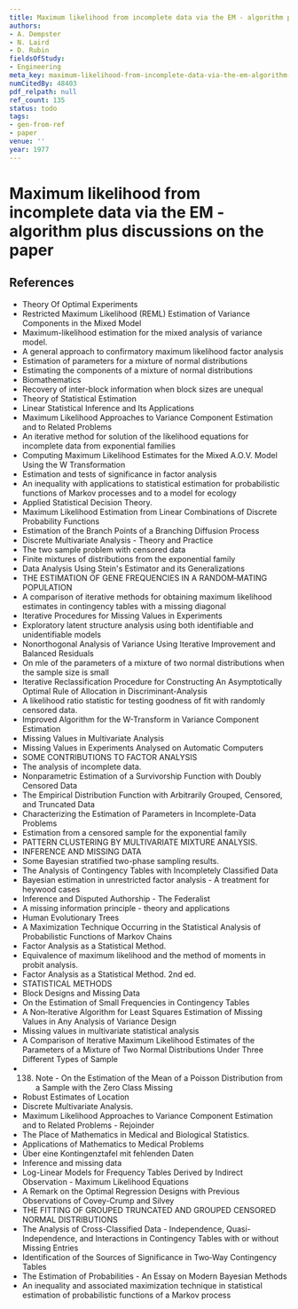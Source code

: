 ```yaml
---
title: Maximum likelihood from incomplete data via the EM - algorithm plus discussions on the paper
authors:
- A. Dempster
- N. Laird
- D. Rubin
fieldsOfStudy:
- Engineering
meta_key: maximum-likelihood-from-incomplete-data-via-the-em-algorithm-plus-discussions-on-the-paper
numCitedBy: 48403
pdf_relpath: null
ref_count: 135
status: todo
tags:
- gen-from-ref
- paper
venue: ''
year: 1977
---
```


# Maximum likelihood from incomplete data via the EM - algorithm plus discussions on the paper

## References

- Theory Of Optimal Experiments
- Restricted Maximum Likelihood (REML) Estimation of Variance Components in the Mixed Model
- Maximum-likelihood estimation for the mixed analysis of variance model.
- A general approach to confirmatory maximum likelihood factor analysis
- Estimation of parameters for a mixture of normal distributions
- Estimating the components of a mixture of normal distributions
- Biomathematics
- Recovery of inter-block information when block sizes are unequal
- Theory of Statistical Estimation
- Linear Statistical Inference and Its Applications
- Maximum Likelihood Approaches to Variance Component Estimation and to Related Problems
- An iterative method for solution of the likelihood equations for incomplete data from exponential families
- Computing Maximum Likelihood Estimates for the Mixed A.O.V. Model Using the W Transformation
- Estimation and tests of significance in factor analysis
- An inequality with applications to statistical estimation for probabilistic functions of Markov processes and to a model for ecology
- Applied Statistical Decision Theory.
- Maximum Likelihood Estimation from Linear Combinations of Discrete Probability Functions
- Estimation of the Branch Points of a Branching Diffusion Process
- Discrete Multivariate Analysis - Theory and Practice
- The two sample problem with censored data
- Finite mixtures of distributions from the exponential family
- Data Analysis Using Stein's Estimator and its Generalizations
- THE ESTIMATION OF GENE FREQUENCIES IN A RANDOM‐MATING POPULATION
- A comparison of iterative methods for obtaining maximum likelihood estimates in contingency tables with a missing diagonal
- Iterative Procedures for Missing Values in Experiments
- Exploratory latent structure analysis using both identifiable and unidentifiable models
- Nonorthogonal Analysis of Variance Using Iterative Improvement and Balanced Residuals
- On mle of the parameters of a mixture of two normal distributions when the sample size is small
- Iterative Reclassification Procedure for Constructing An Asymptotically Optimal Rule of Allocation in Discriminant-Analysis
- A likelihood ratio statistic for testing goodness of fit with randomly censored data.
- Improved Algorithm for the W-Transform in Variance Component Estimation
- Missing Values in Multivariate Analysis
- Missing Values in Experiments Analysed on Automatic Computers
- SOME CONTRIBUTIONS TO FACTOR ANALYSIS
- The analysis of incomplete data.
- Nonparametric Estimation of a Survivorship Function with Doubly Censored Data
- The Empirical Distribution Function with Arbitrarily Grouped, Censored, and Truncated Data
- Characterizing the Estimation of Parameters in Incomplete-Data Problems
- Estimation from a censored sample for the exponential family
- PATTERN CLUSTERING BY MULTIVARIATE MIXTURE ANALYSIS.
- INFERENCE AND MISSING DATA
- Some Bayesian stratified two-phase sampling results.
- The Analysis of Contingency Tables with Incompletely Classified Data
- Bayesian estimation in unrestricted factor analysis - A treatment for heywood cases
- Inference and Disputed Authorship - The Federalist
- A missing information principle - theory and applications
- Human Evolutionary Trees
- A Maximization Technique Occurring in the Statistical Analysis of Probabilistic Functions of Markov Chains
- Factor Analysis as a Statistical Method.
- Equivalence of maximum likelihood and the method of moments in probit analysis.
- Factor Analysis as a Statistical Method. 2nd ed.
- STATISTICAL METHODS
- Block Designs and Missing Data
- On the Estimation of Small Frequencies in Contingency Tables
- A Non‐Iterative Algorithm for Least Squares Estimation of Missing Values in Any Analysis of Variance Design
- Missing values in multivariate statistical analysis
- A Comparison of Iterative Maximum Likelihood Estimates of the Parameters of a Mixture of Two Normal Distributions Under Three Different Types of Sample
- 138. Note - On the Estimation of the Mean of a Poisson Distribution from a Sample with the Zero Class Missing
- Robust Estimates of Location
- Discrete Multivariate Analysis.
- Maximum Likelihood Approaches to Variance Component Estimation and to Related Problems - Rejoinder
- The Place of Mathematics in Medical and Biological Statistics.
- Applications of Mathematics to Medical Problems
- Über eine Kontingenztafel mit fehlenden Daten
- Inference and missing data
- Log-Linear Models for Frequency Tables Derived by Indirect Observation - Maximum Likelihood Equations
- A Remark on the Optimal Regression Designs with Previous Observations of Covey-Crump and Silvey
- THE FITTING OF GROUPED TRUNCATED AND GROUPED CENSORED NORMAL DISTRIBUTIONS
- The Analysis of Cross-Classified Data - Independence, Quasi-Independence, and Interactions in Contingency Tables with or without Missing Entries
- Identification of the Sources of Significance in Two‐Way Contingency Tables
- The Estimation of Probabilities - An Essay on Modern Bayesian Methods
- An inequality and associated maximization technique in statistical estimation of probabilistic functions of a Markov process
